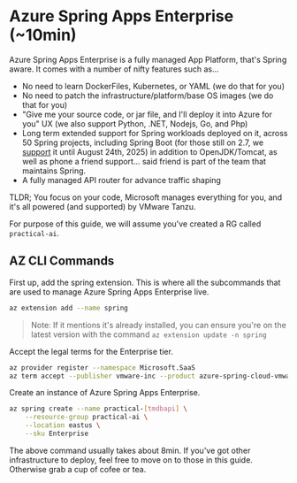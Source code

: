 
# Azure Spring Apps Enterprise (~10min)

Azure Spring Apps Enterprise is a fully managed App Platform, that's Spring aware. It comes with a number of nifty features such as...
- No need to learn DockerFiles, Kubernetes, or YAML (we do that for you)
- No need to patch the infrastructure/platform/base OS images (we do that for you)
- "Give me your source code, or jar file, and I'll deploy it into Azure for you" UX (we also support Python, .NET, Nodejs, Go, and Php)
- Long term extended support for Spring workloads deployed on it, across 50 Spring projects, including Spring Boot (for those still on 2.7, we [support](https://spring.io/projects/spring-boot#support) it until August 24th, 2025) in addition to OpenJDK/Tomcat, as well as phone a friend support... said friend is part of the team that maintains Spring.
- A fully managed API router for advance traffic shaping

TLDR; You focus on your code, Microsoft manages everything for you, and it's all powered (and supported) by VMware Tanzu.


For purpose of this guide, we will assume you've created a RG called `practical-ai`.

## AZ CLI Commands

First up, add the spring extension. This is where all the subcommands that are used to manage Azure Spring Apps Enterprise live.

```bash
az extension add --name spring
```
> Note: If it mentions it's already installed, you can ensure you're on the latest version with the command `az extension update -n spring`

Accept the legal terms for the Enterprise tier.

```bash
az provider register --namespace Microsoft.SaaS
az term accept --publisher vmware-inc --product azure-spring-cloud-vmware-tanzu-2 --plan asa-ent-hr-mtr
```

Create an instance of Azure Spring Apps Enterprise.
```bash
az spring create --name practical-[tmdbapi] \
    --resource-group practical-ai \
    --location eastus \
    --sku Enterprise
```
The above command usually takes about 8min. If you've got other infrastructure to deploy, feel free to move on to those in this guide. Otherwise grab a cup of cofee or tea.

